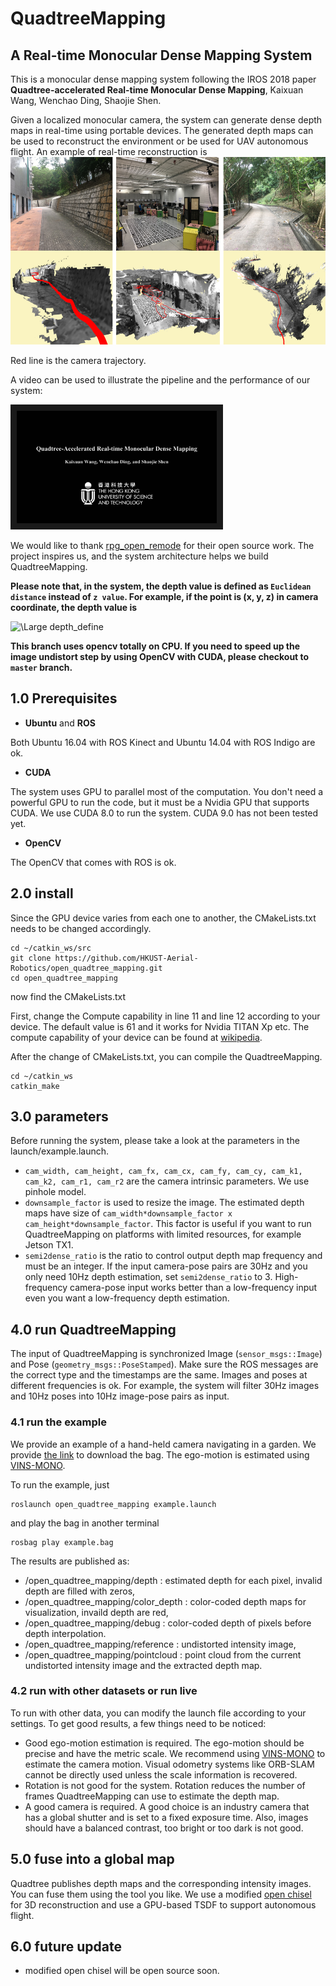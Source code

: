 # QuadtreeMapping
## A Real-time Monocular Dense Mapping System

This is a monocular dense mapping system following the IROS 2018 paper **Quadtree-accelerated Real-time Monocular Dense Mapping**, Kaixuan Wang, Wenchao Ding, Shaojie Shen.

Given a localized monocular camera, the system can generate dense depth maps in real-time using portable devices. The generated depth maps can be used to reconstruct the environment or be used for UAV autonomous flight. An example of real-time reconstruction is
<img src="fig/QuadtreeMapping.png" alt="mapping example" width = "793" height = "300">

Red line is the camera trajectory.

A video can be used to illustrate the pipeline and the performance of our system:

<a href="https://youtu.be/3gD6_UKmRdA" target="_blank"><img src="fig/cover.jpg" 
alt="video" width="320" height="180" border="10" /></a>

We would like to thank [rpg_open_remode](https://github.com/uzh-rpg/rpg_open_remode) for their open source work. The project inspires us, and the system architecture helps we build QuadtreeMapping.

**Please note that, in the system, the depth value is defined as ``Euclidean distance`` instead of ``z value``. For example, if the point is (x, y, z) in camera coordinate, the depth value is**

<img src="https://latex.codecogs.com/svg.latex?\Large&space;d=\sqrt{x^2+y^2+z^2}" title="\Large depth_define" />

**This branch uses opencv totally on CPU. If you need to speed up the image undistort step by using OpenCV with CUDA, please checkout to ``master`` branch.**

## 1.0 Prerequisites
+ **Ubuntu** and **ROS**

Both Ubuntu 16.04 with ROS Kinect and Ubuntu 14.04 with ROS Indigo are ok.

+ **CUDA**

The system uses GPU to parallel most of the computation. You don't need a powerful GPU to run the code, but it must be a Nvidia GPU that supports CUDA. We use CUDA 8.0 to run the system. CUDA 9.0 has not been tested yet.

+ **OpenCV**

The OpenCV that comes with ROS is ok.

## 2.0 install
Since the GPU device varies from each one to another, the CMakeLists.txt needs to be changed accordingly. 
```
cd ~/catkin_ws/src
git clone https://github.com/HKUST-Aerial-Robotics/open_quadtree_mapping.git
cd open_quadtree_mapping
```
now find the CMakeLists.txt

First, change the Compute capability in line 11 and line 12 according to your device. The default value is 61 and it works for Nvidia TITAN Xp etc. The compute capability of your device can be found at [wikipedia](https://en.wikipedia.org/wiki/CUDA).

After the change of CMakeLists.txt, you can compile the QuadtreeMapping.
```
cd ~/catkin_ws
catkin_make
```

## 3.0 parameters
Before running the system, please take a look at the parameters in the launch/example.launch.

+ ```cam_width, cam_height, cam_fx, cam_cx, cam_fy, cam_cy, cam_k1, cam_k2, cam_r1, cam_r2``` are the camera intrinsic parameters. We use pinhole model.
+ ```downsample_factor``` is used to resize the image. The estimated depth maps have size of ```cam_width*downsample_factor x cam_height*downsample_factor```. This factor is useful if you want to run QuadtreeMapping on platforms with limited resources, for example Jetson TX1.
+ ```semi2dense_ratio``` is the ratio to control output depth map frequency and must be an integer. If the input camera-pose pairs are 30Hz and you only need 10Hz depth estimation, set ```semi2dense_ratio``` to 3. High-frequency camera-pose input works better than a low-frequency input even you want a low-frequency depth estimation.

## 4.0 run QuadtreeMapping

The input of QuadtreeMapping is synchronized Image (```sensor_msgs::Image```) and Pose (```geometry_msgs::PoseStamped```). Make sure the ROS messages are the correct type and the timestamps are the same. Images and poses at different frequencies is ok. For example, the system will filter 30Hz images and 10Hz poses into 10Hz image-pose pairs as input.

### 4.1 run the example
We provide an example of a hand-held camera navigating in a garden. We provide [the link](https://www.dropbox.com/s/xuae1kxuulcf11z/open_quadtree_mapping.bag?dl=0) to download the bag. The ego-motion is estimated using [VINS-MONO](https://github.com/HKUST-Aerial-Robotics/VINS-Mono).

To run the example, just
```
roslaunch open_quadtree_mapping example.launch
```
and play the bag in another terminal
```
rosbag play example.bag
```

The results are published as:
+ /open_quadtree_mapping/depth       : estimated depth for each pixel, invalid depth are filled with zeros,
+ /open_quadtree_mapping/color_depth : color-coded depth maps for visualization, invaild depth are red,
+ /open_quadtree_mapping/debug       : color-coded depth of pixels before depth interpolation.
+ /open_quadtree_mapping/reference   : undistorted intensity image,
+ /open_quadtree_mapping/pointcloud  : point cloud from the current undistorted intensity image and the extracted depth map.

### 4.2 run with other datasets or run live
To run with other data, you can modify the launch file according to your settings. To get good results, a few things need to be noticed:
+ Good ego-motion estimation is required. The ego-motion should be precise and have the metric scale. We recommend using [VINS-MONO](https://github.com/HKUST-Aerial-Robotics/VINS-Mono) to estimate the camera motion. Visual odometry systems like ORB-SLAM cannot be directly used unless the scale information is recovered.
+ Rotation is not good for the system. Rotation reduces the number of frames QuadtreeMapping can use to estimate the depth map.
+ A good camera is required. A good choice is an industry camera that has a global shutter and is set to a fixed exposure time. Also, images should have a balanced contrast, too bright or too dark is not good.

## 5.0 fuse into a global map
Quadtree publishes depth maps and the corresponding intensity images. You can fuse them using the tool you like. We use a modified [open chisel](https://github.com/personalrobotics/OpenChisel) for 3D reconstruction and use a GPU-based TSDF to support autonomous flight.

## 6.0 future update
+ modified open chisel will be open source soon.
